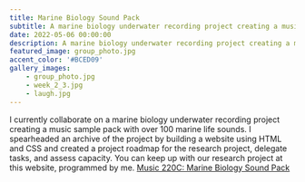```yaml
---
title: Marine Biology Sound Pack
subtitle: A marine biology underwater recording project creating a music sample pack with marine life sounds.
date: 2022-05-06 00:00:00
description: A marine biology underwater recording project creating a music sample pack with over 100 marine life sounds. I spearheaded an archive of the project by building a website using HTML and CSS and created a project roadmap for the research project.
featured_image: group_photo.jpg
accent_color: '#BCED09'
gallery_images:
    - group_photo.jpg
    - week_2_3.jpg
    - laugh.jpg
---
```

I currently collaborate on a marine biology underwater recording project creating a music sample pack with over 100 marine life sounds. I spearheaded an archive of the project by building a website using HTML and CSS and created a project roadmap for the research project, delegate tasks, and assess capacity. You can keep up with our research project at this website, programmed by me.
    [Music 220C: Marine Biology Sound Pack](http://ccrma.stanford.edu/~gandhi/220C/)
